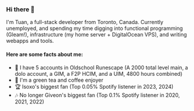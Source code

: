 ### Hi there 👋

I'm Tuan, a full-stack developer from Toronto, Canada. Currently unemployed, and spending my time digging into functional programming (Gleam!), infrastructure (my home server + DigitalOcean VPS), and writing webapps and tools.

#### Here are some facts about me:
- 🌱 I have 5 accounts in Oldschool Runescape (A 2000 total level main, a dolo account, a GIM, a F2P HCIM, and a UIM, 4800 hours combined)
- 🍵 I'm a green tea and coffee enjoyer
- 🏆 Isoxo's biggest fan (Top 0.05% Spotify listener in 2023, 2024)
- 🎶 No longer Giveon's biggest fan (Top 0.1% Spotify listener in 2020, 2021, 2022)
